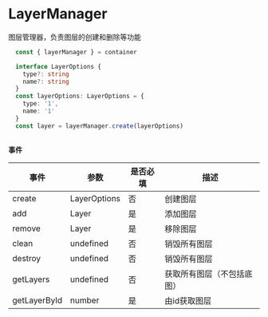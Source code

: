 # LayerManager
图层管理器，负责图层的创建和删除等功能

```ts
  const { layerManager } = container

  interface LayerOptions {
    type?: string
    name?: string
  }
  const layerOptions: LayerOptions = {
    type: '1',
    name: '1'
  }
  const layer = layerManager.create(layerOptions)
  
```

**事件**

| 事件      |    参数    |  是否必填   |     描述    |
| -----------  |  ----------|----------   | ----------- |
| create      |  LayerOptions   |     否      |  创建图层 |
| add   | Layer  |   是     | 添加图层 |
| remove   | Layer   |   是   | 移除图层 |
| clean   |  undefined  |     否      | 销毁所有图层 |
| destroy   |  undefined  |     否      | 销毁所有图层 |
| getLayers   |  undefined  |     否      | 获取所有图层（不包括底图） |
| getLayerById   |  number  |     是      | 由id获取图层 |
